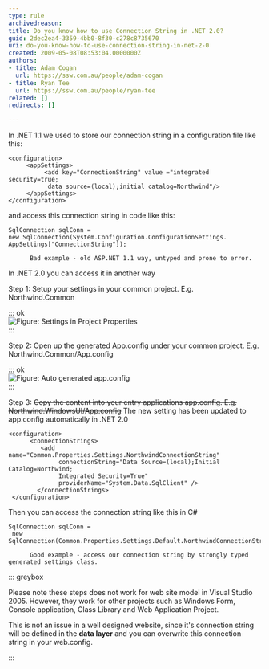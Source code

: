 ```yaml
---
type: rule
archivedreason: 
title: Do you know how to use Connection String in .NET 2.0?
guid: 2dec2ea4-3359-4bb0-8f30-c278c8735670
uri: do-you-know-how-to-use-connection-string-in-net-2-0
created: 2009-05-08T08:53:04.0000000Z
authors:
- title: Adam Cogan
  url: https://ssw.com.au/people/adam-cogan
- title: Ryan Tee
  url: https://ssw.com.au/people/ryan-tee
related: []
redirects: []

---
```


In .NET 1.1 we used to store our connection string in a configuration file like this:   
<!--endintro-->




```
<configuration>
     <appSettings>
          <add key="ConnectionString" value ="integrated security=true;
           data source=(local);initial catalog=Northwind"/>
     </appSettings>
</configuration>
```


and access this connection string in code like this:


```
SqlConnection sqlConn = 
new SqlConnection(System.Configuration.ConfigurationSettings.
AppSettings["ConnectionString"]);
```

          Bad example - old ASP.NET 1.1 way, untyped and prone to error.   
In .NET 2.0 you can access it in another way

Step 1: Setup your settings in your common project. E.g. Northwind.Common


::: ok  
![Figure: Settings in Project Properties](ConnStringNET2\_Settings.jpg)  
:::

Step 2: Open up the generated App.config under your common project. E.g. Northwind.Common/App.config


::: ok  
![Figure: Auto generated app.config](ConnStringNET2\_CommonApp.GIF)  
:::

Step 3: ~~Copy the content into your entry applications app.config. E.g. Northwind.WindowsUI/App.config~~ The new setting has been updated to app.config automatically in .NET 2.0


```
<configuration>
      <connectionStrings>
         <add name="Common.Properties.Settings.NorthwindConnectionString"
              connectionString="Data Source=(local);Initial Catalog=Northwind;
              Integrated Security=True"
              providerName="System.Data.SqlClient" />
        </connectionStrings>
 </configuration>
```


Then you can access the connection string like this in C#


```
SqlConnection sqlConn =
 new SqlConnection(Common.Properties.Settings.Default.NorthwindConnectionString);
```

          Good example - access our connection string by strongly typed generated settings class.   
::: greybox

Please note these steps does not work for web site model in Visual Studio 2005. However, they work for other projects such as Windows Form, Console application, Class Library and Web Application Project.

This is not an issue in a well designed website, since it's connection string will be defined in the  **data layer** and you can overwrite this connection string in your web.config.

:::
